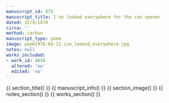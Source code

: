 ```yaml
---
manuscript_id: 875
manuscript_title: I've looked everywhere for the can opener
dated: 22/4/1978
circa: ''
method: carbon
manuscript_type: poem
image: poem1978-04-22-ive_looked_everywhere.jpg
notes: null
works_included:
- work_id: 4656
  altered: 'no'
  edited: 'no'
---
```


{{ section_title() }}
{{ manuscript_info() }}
{{ section_image() }}
{{ notes_section() }}
{{ works_section() }}
